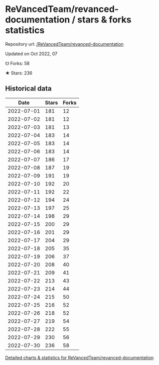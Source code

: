 # ReVancedTeam/revanced-documentation / stars & forks statistics

Repository url: [/ReVancedTeam/revanced-documentation](https://github.com/ReVancedTeam/revanced-documentation)

Updated on Oct 2022, 07

☋ Forks: 58

★ Stars: 236

## Historical data
| Date | Stars | Forks |
|------|-------|-------|
| 2022-07-01 | 181 | 12 | 
| 2022-07-02 | 181 | 12 | 
| 2022-07-03 | 181 | 13 | 
| 2022-07-04 | 183 | 14 | 
| 2022-07-05 | 183 | 14 | 
| 2022-07-06 | 183 | 14 | 
| 2022-07-07 | 186 | 17 | 
| 2022-07-08 | 187 | 19 | 
| 2022-07-09 | 191 | 19 | 
| 2022-07-10 | 192 | 20 | 
| 2022-07-11 | 192 | 22 | 
| 2022-07-12 | 194 | 24 | 
| 2022-07-13 | 197 | 25 | 
| 2022-07-14 | 198 | 29 | 
| 2022-07-15 | 200 | 29 | 
| 2022-07-16 | 201 | 29 | 
| 2022-07-17 | 204 | 29 | 
| 2022-07-18 | 205 | 35 | 
| 2022-07-19 | 206 | 37 | 
| 2022-07-20 | 208 | 40 | 
| 2022-07-21 | 209 | 41 | 
| 2022-07-22 | 213 | 43 | 
| 2022-07-23 | 214 | 44 | 
| 2022-07-24 | 215 | 50 | 
| 2022-07-25 | 216 | 52 | 
| 2022-07-26 | 218 | 52 | 
| 2022-07-27 | 219 | 54 | 
| 2022-07-28 | 222 | 55 | 
| 2022-07-29 | 230 | 56 | 
| 2022-07-30 | 236 | 58 | 


[Detailed charts & statistics for ReVancedTeam/revanced-documentation](https://reviewgithub.com/rep/ReVancedTeam/revanced-documentation)
